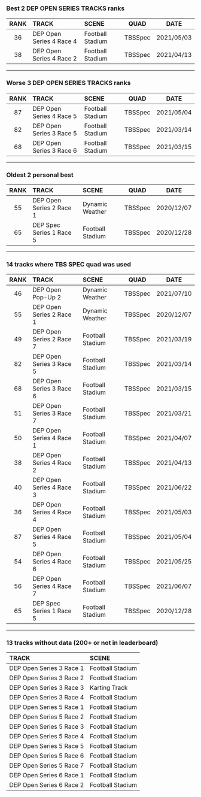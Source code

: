 ### Best 2 DEP OPEN SERIES TRACKS ranks
|RANK|TRACK|SCENE|QUAD|DATE|
|:---:|:---|:---|:---:|:---:|
|36|DEP Open Series 4 Race 4|Football Stadium|TBSSpec|2021/05/03|
|38|DEP Open Series 4 Race 2|Football Stadium|TBSSpec|2021/04/13|
---
### Worse 3 DEP OPEN SERIES TRACKS ranks
|RANK|TRACK|SCENE|QUAD|DATE|
|:---:|:---|:---|:---:|:---:|
|87|DEP Open Series 4 Race 5|Football Stadium|TBSSpec|2021/05/04|
|82|DEP Open Series 3 Race 5|Football Stadium|TBSSpec|2021/03/14|
|68|DEP Open Series 3 Race 6|Football Stadium|TBSSpec|2021/03/15|
---
### Oldest 2 personal best
|RANK|TRACK|SCENE|QUAD|DATE|
|:---:|:---|:---|:---:|:---:|
|55|DEP Open Series 2 Race 1|Dynamic Weather|TBSSpec|2020/12/07|
|65|DEP Spec Series 1 Race 5|Football Stadium|TBSSpec|2020/12/28|
---
### 14 tracks where TBS SPEC quad was used
|RANK|TRACK|SCENE|QUAD|DATE|
|:---:|:---|:---|:---:|:---:|
|46|DEP Open Pop-Up 2|Dynamic Weather|TBSSpec|2021/07/10|
|55|DEP Open Series 2 Race 1|Dynamic Weather|TBSSpec|2020/12/07|
|49|DEP Open Series 2 Race 7|Football Stadium|TBSSpec|2021/03/19|
|82|DEP Open Series 3 Race 5|Football Stadium|TBSSpec|2021/03/14|
|68|DEP Open Series 3 Race 6|Football Stadium|TBSSpec|2021/03/15|
|51|DEP Open Series 3 Race 7|Football Stadium|TBSSpec|2021/03/21|
|50|DEP Open Series 4 Race 1|Football Stadium|TBSSpec|2021/04/07|
|38|DEP Open Series 4 Race 2|Football Stadium|TBSSpec|2021/04/13|
|40|DEP Open Series 4 Race 3|Football Stadium|TBSSpec|2021/06/22|
|36|DEP Open Series 4 Race 4|Football Stadium|TBSSpec|2021/05/03|
|87|DEP Open Series 4 Race 5|Football Stadium|TBSSpec|2021/05/04|
|54|DEP Open Series 4 Race 6|Football Stadium|TBSSpec|2021/05/25|
|56|DEP Open Series 4 Race 7|Football Stadium|TBSSpec|2021/06/07|
|65|DEP Spec Series 1 Race 5|Football Stadium|TBSSpec|2020/12/28|
---
### 13 tracks without data (200+ or not in leaderboard)
|TRACK|SCENE|
|:---|:---|
|DEP Open Series 3 Race 1|Football Stadium|
|DEP Open Series 3 Race 2|Football Stadium|
|DEP Open Series 3 Race 3|Karting Track|
|DEP Open Series 3 Race 4|Football Stadium|
|DEP Open Series 5 Race 1|Football Stadium|
|DEP Open Series 5 Race 2|Football Stadium|
|DEP Open Series 5 Race 3|Football Stadium|
|DEP Open Series 5 Race 4|Football Stadium|
|DEP Open Series 5 Race 5|Football Stadium|
|DEP Open Series 5 Race 6|Football Stadium|
|DEP Open Series 5 Race 7|Football Stadium|
|DEP Open Series 6 Race 1|Football Stadium|
|DEP Open Series 6 Race 2|Football Stadium|
